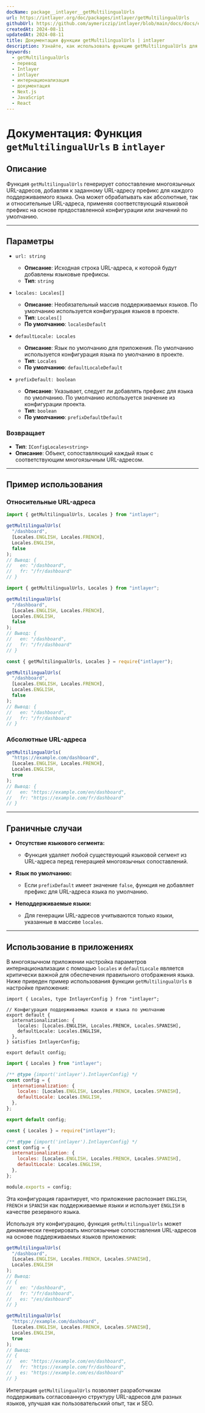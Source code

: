 ```yaml
---
docName: package__intlayer__getMultilingualUrls
url: https://intlayer.org/doc/packages/intlayer/getMultilingualUrls
githubUrl: https://github.com/aymericzip/intlayer/blob/main/docs/docs/en/packages/intlayer/getMultilingualUrls.md
createdAt: 2024-08-11
updatedAt: 2024-08-11
title: Документация функции getMultilingualUrls | intlayer
description: Узнайте, как использовать функцию getMultilingualUrls для пакета intlayer
keywords:
  - getMultilingualUrls
  - перевод
  - Intlayer
  - intlayer
  - интернационализация
  - документация
  - Next.js
  - JavaScript
  - React
---
```


# Документация: Функция `getMultilingualUrls` в `intlayer`

## Описание

Функция `getMultilingualUrls` генерирует сопоставление многоязычных URL-адресов, добавляя к заданному URL-адресу префикс для каждого поддерживаемого языка. Она может обрабатывать как абсолютные, так и относительные URL-адреса, применяя соответствующий языковой префикс на основе предоставленной конфигурации или значений по умолчанию.

---

## Параметры

- `url: string`

  - **Описание**: Исходная строка URL-адреса, к которой будут добавлены языковые префиксы.
  - **Тип**: `string`

- `locales: Locales[]`

  - **Описание**: Необязательный массив поддерживаемых языков. По умолчанию используется конфигурация языков в проекте.
  - **Тип**: `Locales[]`
  - **По умолчанию**: `localesDefault`

- `defaultLocale: Locales`

  - **Описание**: Язык по умолчанию для приложения. По умолчанию используется конфигурация языка по умолчанию в проекте.
  - **Тип**: `Locales`
  - **По умолчанию**: `defaultLocaleDefault`

- `prefixDefault: boolean`
  - **Описание**: Указывает, следует ли добавлять префикс для языка по умолчанию. По умолчанию используется значение из конфигурации проекта.
  - **Тип**: `boolean`
  - **По умолчанию**: `prefixDefaultDefault`

### Возвращает

- **Тип**: `IConfigLocales<string>`
- **Описание**: Объект, сопоставляющий каждый язык с соответствующим многоязычным URL-адресом.

---

## Пример использования

### Относительные URL-адреса

```typescript codeFormat="typescript"
import { getMultilingualUrls, Locales } from "intlayer";

getMultilingualUrls(
  "/dashboard",
  [Locales.ENGLISH, Locales.FRENCH],
  Locales.ENGLISH,
  false
);
// Вывод: {
//   en: "/dashboard",
//   fr: "/fr/dashboard"
// }
```

```javascript codeFormat="esm"
import { getMultilingualUrls, Locales } from "intlayer";

getMultilingualUrls(
  "/dashboard",
  [Locales.ENGLISH, Locales.FRENCH],
  Locales.ENGLISH,
  false
);
// Вывод: {
//   en: "/dashboard",
//   fr: "/fr/dashboard"
// }
```

```javascript codeFormat="commonjs"
const { getMultilingualUrls, Locales } = require("intlayer");

getMultilingualUrls(
  "/dashboard",
  [Locales.ENGLISH, Locales.FRENCH],
  Locales.ENGLISH,
  false
);
// Вывод: {
//   en: "/dashboard",
//   fr: "/fr/dashboard"
// }
```

### Абсолютные URL-адреса

```typescript
getMultilingualUrls(
  "https://example.com/dashboard",
  [Locales.ENGLISH, Locales.FRENCH],
  Locales.ENGLISH,
  true
);
// Вывод: {
//   en: "https://example.com/en/dashboard",
//   fr: "https://example.com/fr/dashboard"
// }
```

---

## Граничные случаи

- **Отсутствие языкового сегмента:**

  - Функция удаляет любой существующий языковой сегмент из URL-адреса перед генерацией многоязычных сопоставлений.

- **Язык по умолчанию:**

  - Если `prefixDefault` имеет значение `false`, функция не добавляет префикс для URL-адреса языка по умолчанию.

- **Неподдерживаемые языки:**
  - Для генерации URL-адресов учитываются только языки, указанные в массиве `locales`.

---

## Использование в приложениях

В многоязычном приложении настройка параметров интернационализации с помощью `locales` и `defaultLocale` является критически важной для обеспечения правильного отображения языка. Ниже приведен пример использования функции `getMultilingualUrls` в настройке приложения:

```tsx codeFormat="typescript"
import { Locales, type IntlayerConfig } from "intlayer";

// Конфигурация поддерживаемых языков и языка по умолчанию
export default {
  internationalization: {
    locales: [Locales.ENGLISH, Locales.FRENCH, Locales.SPANISH],
    defaultLocale: Locales.ENGLISH,
  },
} satisfies IntlayerConfig;

export default config;
```

```javascript codeFormat="esm"
import { Locales } from "intlayer";

/** @type {import('intlayer').IntlayerConfig} */
const config = {
  internationalization: {
    locales: [Locales.ENGLISH, Locales.FRENCH, Locales.SPANISH],
    defaultLocale: Locales.ENGLISH,
  },
};

export default config;
```

```javascript codeFormat="commonjs"
const { Locales } = require("intlayer");

/** @type {import('intlayer').IntlayerConfig} */
const config = {
  internationalization: {
    locales: [Locales.ENGLISH, Locales.FRENCH, Locales.SPANISH],
    defaultLocale: Locales.ENGLISH,
  },
};

module.exports = config;
```

Эта конфигурация гарантирует, что приложение распознает `ENGLISH`, `FRENCH` и `SPANISH` как поддерживаемые языки и использует `ENGLISH` в качестве резервного языка.

Используя эту конфигурацию, функция `getMultilingualUrls` может динамически генерировать многоязычные сопоставления URL-адресов на основе поддерживаемых языков приложения:

```typescript
getMultilingualUrls(
  "/dashboard",
  [Locales.ENGLISH, Locales.FRENCH, Locales.SPANISH],
  Locales.ENGLISH
);
// Вывод:
// {
//   en: "/dashboard",
//   fr: "/fr/dashboard",
//   es: "/es/dashboard"
// }

getMultilingualUrls(
  "https://example.com/dashboard",
  [Locales.ENGLISH, Locales.FRENCH, Locales.SPANISH],
  Locales.ENGLISH,
  true
);
// Вывод:
// {
//   en: "https://example.com/en/dashboard",
//   fr: "https://example.com/fr/dashboard",
//   es: "https://example.com/es/dashboard"
// }
```

Интеграция `getMultilingualUrls` позволяет разработчикам поддерживать согласованную структуру URL-адресов для разных языков, улучшая как пользовательский опыт, так и SEO.
